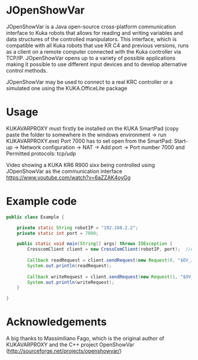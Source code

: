 JOpenShowVar
============

JOpenShowVar is a Java open-source cross-platform communication interface to Kuka robots that allows for 
reading and writing variables and data structures of the controlled manipulators. This interface, which is
compatible with all Kuka robots that use KR C4 and previous versions, runs as a client on a remote computer 
connected with the Kuka controller via TCP/IP. JOpenShowVar opens up to a variety of possible applications 
making it possible to use different input devices and to develop alternative control methods.

JOpenShowVar may be used to connect to a real KRC controller or a simulated one using the KUKA.OfficeLite package

Usage
=========
KUKAVARPROXY must firstly be installed on the KUKA  SmartPad (copy paste the folder to somewhere in the windows environment -> run KUKAVARPROXY.exe)
Port 7000 has to set open from the SmartPad:
Start-up -> Network configuration -> NAT -> Add port -> Port number 7000 and Permitted protocols: tcp/udp 

Video showing a KUKA KR6 R900 sixx being controlled using JOpenShowVar as the communication interface
https://www.youtube.com/watch?v=6aZZAK4oyGg

Example code
===========

```java
public class Example {

	private static String robotIP = "192.168.2.2";
	private static int port = 7000;

	public static void main(String[] args) throws IOException {
		CrosscomClient client = new CrossComClient(robotIP, port);  //establish connection
		
		Callback readRequest = client.sendRequest(new Request(0, "$OV_JOG")); //read request
		System.out.println(readRequest);
		
		Callback writeRequest = client.sendRequest(new Request(1, "$OV_JOG", "100")); //write request
		System.out.println(writeRequest);
	}

}
```

Acknowledgements
==============
A big thanks to Massimiliano Fago, which is the original author of KUKAVARPROXY and the C++ project OpenShowVar (http://sourceforge.net/projects/openshowvar/)